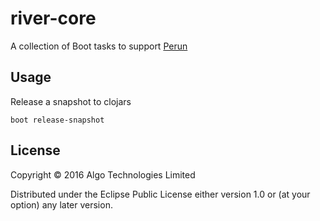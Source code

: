 # river-core

A collection of Boot tasks to support [Perun](https://github.com/hashobject/perun)

## Usage



Release a snapshot to clojars

    boot release-snapshot

## License

Copyright © 2016 Algo Technologies Limited

Distributed under the Eclipse Public License either version 1.0 or (at
your option) any later version.

